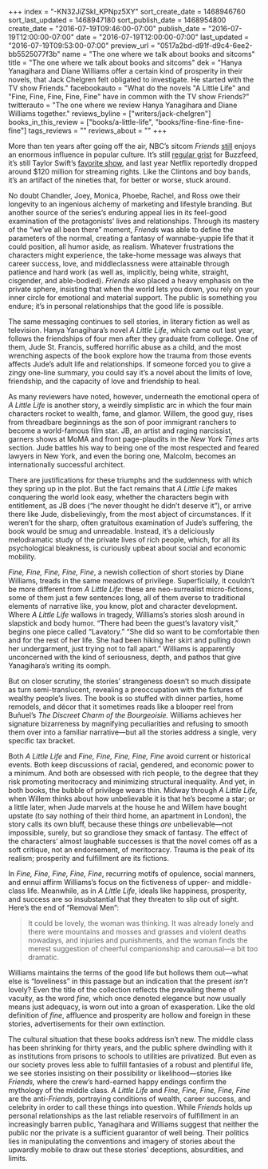+++
index = "-KN32JiZSkI_KPNpz5XY"
sort_create_date = 1468946760
sort_last_updated = 1468947180
sort_publish_date = 1468954800
create_date = "2016-07-19T09:46:00-07:00"
publish_date = "2016-07-19T12:00:00-07:00"
date = "2016-07-19T12:00:00-07:00"
last_updated = "2016-07-19T09:53:00-07:00"
preview_url = "0517a2bd-d91f-d9c4-6ee2-bb5525077f3b"
name = "The one where we talk about books and sitcoms"
title = "The one where we talk about books and sitcoms"
dek = "Hanya Yanagihara and Diane Williams offer a certain kind of prosperity in their novels, that Jack Chelgren felt obligated to investigate. He started with the TV show Friends."
facebookauto = "What do the novels \"A Little Life\" and \"Fine, Fine, Fine, Fine, Fine\" have in common with the TV show Friends?"
twitterauto = "The one where we review Hanya Yanagihara and Diane Williams together."
reviews_byline = ["writers/jack-chelgren"]
books_in_this_review = ["books/a-little-life", "books/fine-fine-fine-fine-fine"]
tags_reviews = ""
reviews_about = ""
+++

More than ten years after going off the air, NBC’s sitcom _Friends_ [still](www.vulture.com/2016/03/20-somethings-streaming-friends-c-v-r.html) enjoys an enormous influence in popular culture. It’s still [regular grist](www.buzzfeed.com/crystalro/charts-only-friends-fans-will-understand#.buLOZKNgn) for Buzzfeed, it’s still Taylor Swift’s [favorite show](time.com/4299170/taylor-swift-favorite-tv-show-73-questions-vogue/), and last year Netflix reportedly dropped around $120 million for streaming rights. Like the Clintons and boy bands, it’s an artifact of the nineties that, for better or worse, stuck around.

No doubt Chandler, Joey, Monica, Phoebe, Rachel, and Ross owe their longevity to an ingenious alchemy of marketing and lifestyle branding. But another source of the series’s enduring appeal lies in its feel-good examination of the protagonists’ lives and relationships. Through its mastery of the “we’ve all been there” moment, _Friends_ was able to define the parameters of the normal, creating a fantasy of wannabe-yuppie life that it could position, all humor aside, as realism. Whatever frustrations the characters might experience, the take-home message was always that career success, love, and middleclassness were attainable through patience and hard work (as well as, implicitly, being white, straight, cisgender, and able-bodied). _Friends_ also placed a heavy emphasis on the private sphere, insisting that when the world lets you down, you rely on your inner circle for emotional and material support. The public is something you endure; it’s in personal relationships that the good life is possible.

<div class="break"></div>

The same messaging continues to sell stories, in literary fiction as well as television. Hanya Yanagihara’s novel _A Little Life_, which came out last year, follows the friendships of four men after they graduate from college. One of them, Jude St. Francis, suffered horrific abuse as a child, and the most wrenching aspects of the book explore how the trauma from those events affects Jude’s adult life and relationships. If someone forced you to give a zingy one-line summary, you could say it’s a novel about the limits of love, friendship, and the capacity of love and friendship to heal.

As many reviewers have noted, however, underneath the emotional opera of _A Little Life_ is another story, a weirdly simplistic arc in which the four main characters rocket to wealth, fame, and glamor. Willem, the good guy, rises from threadbare beginnings as the son of poor immigrant ranchers to become a world-famous film star. JB, an artist and raging narcissist, garners shows at MoMA and front page-plaudits in the _New York Times_ arts section. Jude battles his way to being one of the most respected and feared lawyers in New York, and even the boring one, Malcolm, becomes an internationally successful architect.

There are justifications for these triumphs and the suddenness with which they spring up in the plot. But the fact remains that _A Little Life_ makes conquering the world look easy, whether the characters begin with entitlement, as JB does (“he never thought he didn’t deserve it”), or arrive there like Jude, disbelievingly, from the most abject of circumstances. If it weren’t for the sharp, often gratuitous examination of Jude’s suffering, the book would be smug and unreadable. Instead, it’s a deliciously melodramatic study of the private lives of rich people, which, for all its psychological bleakness, is curiously upbeat about social and economic mobility.

<div class="break"></div>

_Fine, Fine, Fine, Fine, Fine_, a newish collection of short stories by Diane Williams, treads in the same meadows of privilege. Superficially, it couldn’t be more different from _A Little Life_: these are neo-surrealist micro-fictions, some of them just a few sentences long, all of them averse to traditional elements of narrative like, you know, plot and character development. Where _A Little Life_ wallows in tragedy, Williams’s stories slosh around in slapstick and body humor. “There had been the guest’s lavatory visit,” begins one piece called “Lavatory.” “She did so want to be comfortable then and for the rest of her life. She had been hiking her skirt and pulling down her undergarment, just trying not to fall apart.” Williams is apparently unconcerned with the kind of seriousness, depth, and pathos that give Yanagihara’s writing its oomph.

But on closer scrutiny, the stories’ strangeness doesn’t so much dissipate as turn semi-translucent, revealing a preoccupation with the fixtures of wealthy people’s lives. The book is so stuffed with dinner parties, home remodels, and décor that it sometimes reads like a blooper reel from Buñuel’s _The Discreet Charm of the Bourgeoisie._ Williams achieves her signature bizarreness by magnifying peculiarities and refusing to smooth them over into a familiar narrative—but all the stories address a single, very specific tax bracket.

<div class="break"></div>

Both _A Little Life_ and _Fine, Fine, Fine, Fine, Fine_ avoid current or historical events. Both keep discussions of racial, gendered, and economic power to a minimum. And both are obsessed with rich people, to the degree that they risk promoting meritocracy and minimizing structural inequality. And yet, in both books, the bubble of privilege wears thin. Midway through _A Little Life,_ when Willem thinks about how unbelievable it is that he’s become a star; or a little later, when Jude marvels at the house he and Willem have bought upstate (to say nothing of their third home, an apartment in London), the story calls its own bluff, because these things _are_ unbelievable—not impossible, surely, but so grandiose they smack of fantasy. The effect of the characters’ almost laughable successes is that the novel comes off as a soft critique, not an endorsement, of meritocracy. Trauma is the peak of its realism; prosperity and fulfillment are its fictions.

In _Fine, Fine, Fine, Fine, Fine_, recurring motifs of opulence, social manners, and ennui affirm Williams’s focus on the fictiveness of upper- and middle-class life. Meanwhile, as in _A Little Life_, ideals like happiness, prosperity, and success are so insubstantial that they threaten to slip out of sight. Here’s the end of “Removal Men”:

<blockquote>
It could be lovely, the woman was thinking. It was already lonely and there were mountains and mosses and grasses and violent deaths nowadays, and injuries and punishments, and the woman finds the merest suggestion of cheerful companionship and carousal—a bit too dramatic.
</blockquote>

Williams maintains the terms of the good life but hollows them out—what else is “loveliness” in this passage but an indication that the present _isn’t_ lovely? Even the title of the collection reflects the prevailing theme of vacuity, as the word _fine,_ which once denoted elegance but now usually means just adequacy, is worn out into a groan of exasperation. Like the old definition of _fine_, affluence and prosperity are hollow and foreign in these stories, advertisements for their own extinction.

The cultural situation that these books address isn’t new. The middle class has been shrinking for thirty years, and the public sphere dwindling with it as institutions from prisons to schools to utilities are privatized. But even as our society proves less able to fulfill fantasies of a robust and plentiful life, we see stories insisting on their possibility or likelihood—stories like _Friends,_ where the crew’s hard-earned happy endings confirm the mythology of the middle class. _A Little Life_ and _Fine, Fine, Fine, Fine, Fine_ are the anti-_Friends_, portraying conditions of wealth, career success, and celebrity in order to call these things into question. While _Friends_ holds up personal relationships as the last reliable reservoirs of fulfillment in an increasingly barren public, Yanagihara and Williams suggest that neither the public nor the private is a sufficient guarantor of well being. Their politics lies in manipulating the conventions and imagery of stories about the upwardly mobile to draw out these stories’ deceptions, absurdities, and limits.

